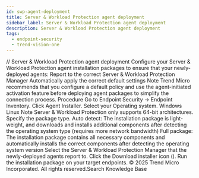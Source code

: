 ```yaml
---
id: swp-agent-deployment
title: Server & Workload Protection agent deployment
sidebar_label: Server & Workload Protection agent deployment
description: Server & Workload Protection agent deployment
tags:
  - endpoint-security
  - trend-vision-one
---
```


/*<![CDATA[*/ $('#title').html($('meta[name=map-description]').attr('content')); /*]]>*/ Server & Workload Protection agent deployment Configure your Server & Workload Protection agent installation packages to ensure that your newly-deployed agents: Report to the correct Server & Workload Protection Manager Automatically apply the correct default settings Note Trend Micro recommends that you configure a default policy and use the agent-initiated activation feature before deploying agent packages to simplify the connection process. Procedure Go to Endpoint Security → Endpoint Inventory. Click Agent Installer. Select your Operating system. Windows Linux Note Server & Workload Protection only supports 64-bit architectures. Specify the package type. Auto detect: The installation package is light-weight, and downloads and installs additional components after detecting the operating system type (requires more network bandwidth) Full package: The installation package contains all necessary components and automatically installs the correct components after detecting the operating system version Select the Server & Workload Protection Manager that the newly-deployed agents report to. Click the Download installer icon (). Run the installation package on your target endpoints. © 2025 Trend Micro Incorporated. All rights reserved.Search Knowledge Base
